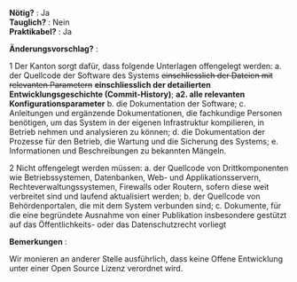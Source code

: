 **Nötig?** : Ja </br>
**Tauglich?** : Nein </br>
**Praktikabel?** : Ja </br>

**Änderungsvorschlag?** :

1 Der Kanton sorgt dafür, dass folgende Unterlagen offengelegt werden:
a. der Quellcode der Software des Systems ~~einschliesslich der Dateien mit relevanten Parametern~~ **einschliesslich der detailierten Entwicklungsgeschichte (Commit-History)**;
**a2. alle relevanten Konfigurationsparameter**
b. die Dokumentation der Software;
c. Anleitungen und ergänzende Dokumentationen, die fachkundige Personen benötigen, um das System in der eigenen Infrastruktur kompilieren, in Betrieb nehmen und analysieren zu können;
d. die Dokumentation der Prozesse für den Betrieb, die Wartung und die Sicherung des Systems;
e. Informationen und Beschreibungen zu bekannten Mängeln.

2 Nicht offengelegt werden müssen:
a. der Quellcode von Drittkomponenten wie Betriebssystemen, Datenbanken, Web- und Applikationsservern, Rechteverwaltungssystemen, Firewalls oder Routern, sofern diese weit verbreitet sind und laufend aktualisiert werden;
b. der Quellcode von Behördenportalen, die mit dem System verbunden sind;
c. Dokumente, für die eine begründete Ausnahme von einer Publikation insbesondere gestützt auf das Öffentlichkeits- oder das Datenschutzrecht vorliegt

**Bemerkungen** :

Wir monieren an anderer Stelle ausführlich, dass keine Offene Entwicklung unter einer Open Source Lizenz verordnet wird. 

